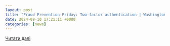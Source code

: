 ```yaml
---
layout: post
title: "Fraud Prevention Friday: Two-factor authentication | Washington Co. News | gmtoday.com"
date: 2024-08-10 17:21:11 +0000
categories: [news]
---
```


[Читати далі](https://www.gmtoday.com/daily_news/news/fraud-prevention-friday-two-factor-authentication/article_39b20a81-c3ed-5b97-a159-0c01401bcf0a.html)
